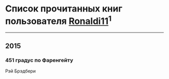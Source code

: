 # Список прочитанных книг пользователя [Ronaldi11](http://openid.yandex.ru/Ronaldi11/)<sup>1</sup>
---

## 2015

### 451 градус по Фаренгейту
Рэй Брэдбери




